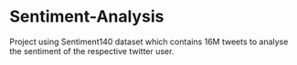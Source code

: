 # Sentiment-Analysis
Project using Sentiment140 dataset which contains 16M tweets to analyse the sentiment of the respective twitter user.

